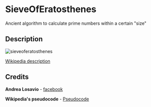 # SieveOfEratosthenes
Ancient algorithm to calculate prime numbers within a certain "size"

## Description

![sieveoferatosthenes](https://upload.wikimedia.org/wikipedia/commons/b/b9/Sieve_of_Eratosthenes_animation.gif)

[Wikipedia description](https://en.wikipedia.org/wiki/Sieve_of_Eratosthenes)

## Credits

**Andrea Losavio** - [facebook](https://www.facebook.com/andrea.losavio.7/)

**Wikipedia's pseudocode** - [Pseudocode](https://en.wikipedia.org/wiki/Sieve_of_Eratosthenes#Pseudocode)
